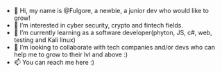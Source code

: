 - 👋 Hi, my name is @Fulgore, a newbie, a junior dev who would like to grow! 
- 👀 I’m interested in cyber security, crypto and fintech fields.
- 🌱 I’m currently learning as a software developer(phyton, JS, c#, web, testing and Kali linux)
- 💞️ I’m looking to collaborate with tech companies and/or devs who can help me to grow to their lvl and above :)  
- 📫 You can reach me here :) 

<!---
Fulgore82/Fulgore82 is a ✨ special ✨ repository because its `README.md` (this file) appears on your GitHub profile.
You can click the Preview link to take a look at your changes.
--->
